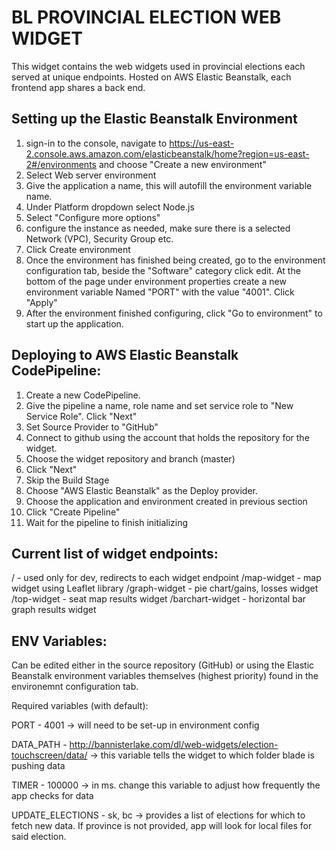 # BL PROVINCIAL ELECTION WEB WIDGET

This widget contains the web widgets used in provincial elections each served at unique endpoints. Hosted on AWS Elastic Beanstalk, each frontend app shares a back end. 


## Setting up the Elastic Beanstalk Environment
1. sign-in to the console, navigate to https://us-east-2.console.aws.amazon.com/elasticbeanstalk/home?region=us-east-2#/environments and choose "Create a new environment"
2. Select Web server environment
3. Give the application a name, this will autofill the environment variable name. 
4. Under Platform dropdown select Node.js
5. Select "Configure more options" 
6. configure the instance as needed, make sure there is a selected Network (VPC), Security Group etc. 
7. Click Create environment
8. Once the environment has finished being created, go to the environment configuration tab, beside the "Software" category click edit. At the bottom of the page under environment properties create a new environment variable Named "PORT" with the value "4001". Click "Apply"
9. After the environment finished configuring, click "Go to environment" to start up the application.

## Deploying to AWS Elastic Beanstalk CodePipeline:
1. Create a new CodePipeline.
2. Give the pipeline a name, role name and set service role to "New Service Role". Click "Next"
3. Set Source Provider to "GitHub"
4. Connect to github using the account that holds the repository for the widget.
5. Choose the widget repository and branch (master)
6. Click "Next"
7. Skip the Build Stage
8. Choose "AWS Elastic Beanstalk" as the Deploy provider.
9. Choose the application and environment created in previous section
10. Click "Create Pipeline"
11. Wait for the pipeline to finish initializing 


## Current list of widget endpoints: 

/ - used only for dev, redirects to each widget endpoint 
/map-widget - map widget using Leaflet library
/graph-widget - pie chart/gains, losses widget
/top-widget - seat map results widget
/barchart-widget - horizontal bar graph results widget

## ENV Variables: 
Can be edited either in the source repository (GitHub) or using the Elastic Beanstalk environment variables themselves (highest priority) found in the environemnt configuration tab.

Required variables (with default): 

PORT - 4001 
    -> will need to be set-up in environment config

DATA_PATH - http://bannisterlake.com/dl/web-widgets/election-touchscreen/data/
    -> this variable tells the widget to which folder blade is pushing data  
    
TIMER - 100000
    -> in ms. change this variable to adjust how frequently the app checks for data

UPDATE_ELECTIONS - sk, bc
    -> provides a list of elections for which to fetch new data. If province is not provided, app will look for local files for said election.

    